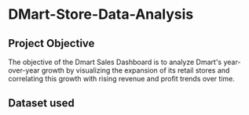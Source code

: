 # DMart-Store-Data-Analysis 
## Project Objective
The objective of the Dmart Sales Dashboard is to analyze Dmart's year-over-year growth by visualizing the expansion of its retail stores and correlating this growth with rising revenue and profit trends over time.

## Dataset used

